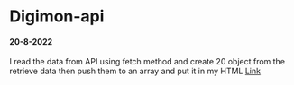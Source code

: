 # Digimon-api
#### 20-8-2022
 I read the data from API using fetch method and create 20 object from the retrieve data then push them to an array and put it in my HTML 
 [Link](https://dareen323.github.io/Digimon-api/) 
